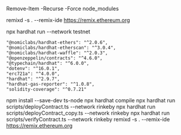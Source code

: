 Remove-Item -Recurse -Force node_modules

remixd -s . --remix-ide https://remix.ethereum.org

npx hardhat run --network testnet <scriptname>

    "@nomiclabs/hardhat-ethers": "^2.0.6",
    "@nomiclabs/hardhat-etherscan": "^3.0.4",
    "@nomiclabs/hardhat-waffle": "^2.0.3",
    "@openzeppelin/contracts": "^4.6.0",
    "@typechain/hardhat": "^6.0.0",
    "dotenv": "^16.0.1",
    "erc721a": "^4.0.0",
    "hardhat": "^2.9.7",
    "hardhat-gas-reporter": "^1.0.8",
    "solidity-coverage": "^0.7.21"

npm install --save-dev ts-node
npx hardhat compile
npx hardhat run scripts/deployContract.ts --network rinkeby
npx hardhat run scripts/deployContract_copy.ts --network rinkeby
npx hardhat run scripts/verifyContract.ts --network rinkeby
remixd -s . --remix-ide https://remix.ethereum.org
